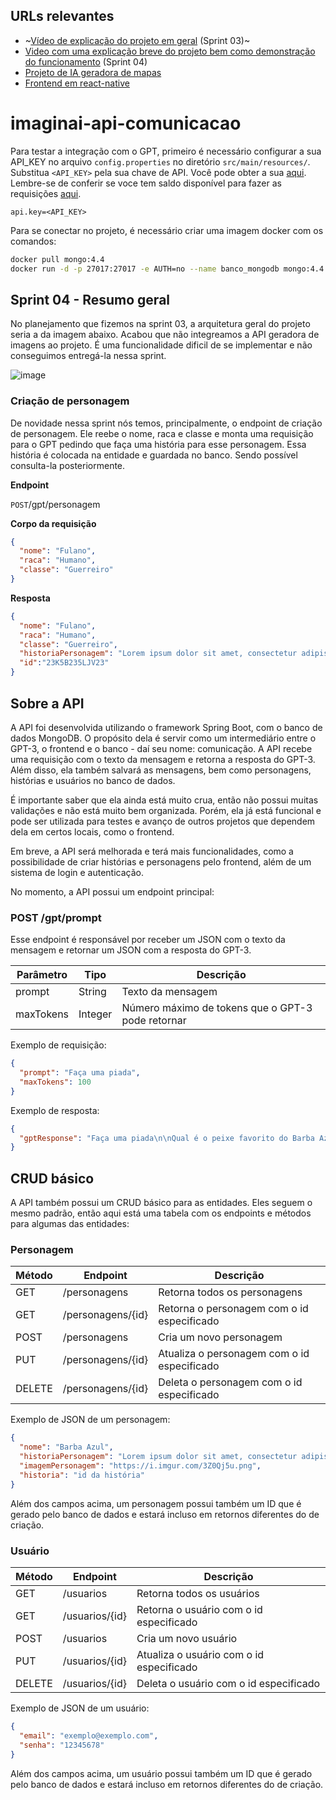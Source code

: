 ## URLs relevantes
- ~[Vídeo de explicação do projeto em geral](https://www.youtube.com/watch?v=wf3xPOcDF8E) (Sprint 03)~
- [Video com uma explicação breve do projeto bem como demonstração do funcionamento](https://www.youtube.com/watch?v=8rPGuNSa_C8) (Sprint 04)
- [Projeto de IA geradora de mapas](https://github.com/ImagineAI-Challenge/imaginai-api-MagGen-IA-App)
- [Frontend em react-native](https://github.com/ImagineAI-Challenge/imaginai-front)

# imaginai-api-comunicacao

Para testar a integração com o GPT, primeiro é necessário configurar a sua API_KEY
no arquivo `config.properties` no diretório `src/main/resources/`. Substitua `<API_KEY>`
pela sua chave de API. Você pode obter a sua [aqui](https://platform.openai.com/account/api-keys).
Lembre-se de conferir se voce tem saldo disponível para fazer as requisições [aqui](https://platform.openai.com/account/usage).

```properties
api.key=<API_KEY>
```
Para se conectar no projeto, é necessário criar uma imagem docker com os comandos:

```bash
docker pull mongo:4.4
docker run -d -p 27017:27017 -e AUTH=no --name banco_mongodb mongo:4.4
```
## Sprint 04 - Resumo geral

No planejamento que fizemos na sprint 03, a arquitetura geral do projeto seria a da imagem abaixo. Acabou  que não integreamos a API geradora de imagens ao projeto. É uma funcionalidade dificil de se implementar e não conseguimos entregá-la nessa sprint.

![image](https://github.com/ImagineAI-Challenge/imaginai-api-comunicacao/assets/101985616/636ab555-22e9-4079-b4ef-a9f1b12dd7d5)

### Criação de personagem

De novidade nessa sprint nós temos, principalmente, o endpoint de criação de personagem. Ele reebe o nome, raca e classe e monta uma requisição para o GPT pedindo que faça uma história para esse personagem. Essa história é colocada na entidade e guardada no banco. Sendo possível consulta-la posteriormente.

**Endpoint**

`POST`/gpt/personagem

**Corpo da requisição**

```json
{
  "nome": "Fulano",
  "raca": "Humano",
  "classe": "Guerreiro"
}
```
**Resposta**

```json
{
  "nome": "Fulano",
  "raca": "Humano",
  "classe": "Guerreiro",
  "historiaPersonagem": "Lorem ipsum dolor sit amet, consectetur adipiscing elit. Sed vitae nisl euismod, aliquam nisl quis, ultricies nisl. Sed vitae nisl euismod, aliquam nisl quis, ultricies nisl. Sed vitae nisl euismod, aliquam nisl quis, ultricies nisl. Sed vitae nisl euismod, aliquam nisl quis, ultricies nisl. Sed vitae nisl euismod, aliquam nisl quis, ultricies nisl.",
  "id":"23K5B235LJV23"
}
```

## Sobre a API

A API foi desenvolvida utilizando o framework Spring Boot, com o banco de dados MongoDB. O propósito
dela é servir como um intermediário entre o GPT-3, o frontend e o banco - daí seu nome: comunicação.
A API recebe uma requisição com o texto da mensagem e retorna a resposta do GPT-3. Além disso,
ela também salvará as mensagens, bem como personagens, histórias e usuários no banco de dados.

É importante saber que ela ainda está muito crua, então não possui muitas validações e não está
muito bem organizada. Porém, ela já está funcional e pode ser utilizada para testes e avanço de outros
projetos que dependem dela em certos locais, como o frontend.

Em breve, a API será melhorada e terá mais funcionalidades, como a possibilidade de criar histórias
e personagens pelo frontend, além de um sistema de login e autenticação.

No momento, a API possui um endpoint principal:

### POST /gpt/prompt

Esse endpoint é responsável por receber um JSON com o texto da mensagem e retornar um JSON com a resposta do GPT-3.

| Parâmetro | Tipo    | Descrição                                         |
|-----------|---------|---------------------------------------------------|
| prompt    | String  | Texto da mensagem                                 |
| maxTokens | Integer | Número máximo de tokens que o GPT-3 pode retornar |
Exemplo de requisição:
```json
{
  "prompt": "Faça uma piada",
  "maxTokens": 100
}
```

Exemplo de resposta:
```json
{
  "gptResponse": "Faça uma piada\n\nQual é o peixe favorito do Barba Azul?\nA pesca-mulher!"
}
```

## CRUD básico

A API também possui um CRUD básico para as entidades. Eles seguem o mesmo padrão, então
aqui está uma tabela com os endpoints e métodos para algumas das entidades:

### Personagem
| Método | Endpoint          | Descrição                                   |
|--------|-------------------|---------------------------------------------|
| GET    | /personagens      | Retorna todos os personagens                |
| GET    | /personagens/{id} | Retorna o personagem com o id especificado  |
| POST   | /personagens      | Cria um novo personagem                     |
| PUT    | /personagens/{id} | Atualiza o personagem com o id especificado |
| DELETE | /personagens/{id} | Deleta o personagem com o id especificado   |

Exemplo de JSON de um personagem:
```json
{
  "nome": "Barba Azul",
  "historiaPersonagem": "Lorem ipsum dolor sit amet, consectetur adipiscing elit. Sed vitae nisl euismod, aliquam nisl quis, ultricies nisl. Sed vitae nisl euismod, aliquam nisl quis, ultricies nisl. Sed vitae nisl euismod, aliquam nisl quis, ultricies nisl. Sed vitae nisl euismod, aliquam nisl quis, ultricies nisl. Sed vitae nisl euismod, aliquam nisl quis, ultricies nisl.",
  "imagemPersonagem": "https://i.imgur.com/3Z0Qj5u.png",
  "historia": "id da história"
}
```

Além dos campos acima, um personagem possui também um ID que é gerado pelo banco de dados e estará incluso em retornos diferentes do de criação.

### Usuário
| Método | Endpoint       | Descrição                                |
|--------|----------------|------------------------------------------|
| GET    | /usuarios      | Retorna todos os usuários                |
| GET    | /usuarios/{id} | Retorna o usuário com o id especificado  |
| POST   | /usuarios      | Cria um novo usuário                     |
| PUT    | /usuarios/{id} | Atualiza o usuário com o id especificado |
| DELETE | /usuarios/{id} | Deleta o usuário com o id especificado   |

Exemplo de JSON de um usuário:
```json
{
  "email": "exemplo@exemplo.com",
  "senha": "12345678"
}
```

Além dos campos acima, um usuário possui também um ID que é gerado pelo banco de dados e estará incluso em retornos diferentes do de criação.
